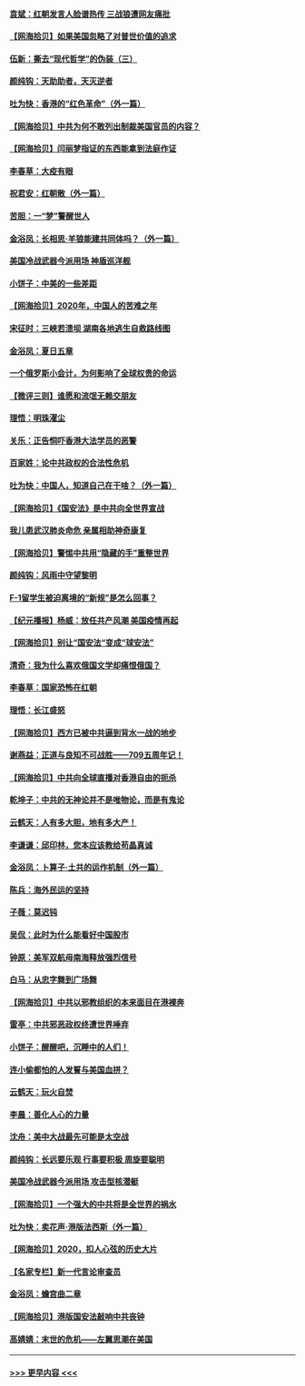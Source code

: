 #### [袁斌：红朝发言人脸谱热传 三战狼遭网友痛批](../pages/nsc993/n12262196.md?t=07171751) 
#### [【网海拾贝】如果美国忽略了对普世价值的追求](../pages/nsc993/n12260094.md?t=07171751) 
#### [伍新：撕去“现代哲学”的伪装（三）](../pages/nsc993/n12257814.md?t=07171751) 
#### [颜纯钩：天助助者，天灭逆者](../pages/nsc993/n12257239.md?t=07171751) 
#### [吐为快：香港的“红色革命”（外一篇）](../pages/nsc993/n12257129.md?t=07171751) 
#### [【网海拾贝】中共为何不敢列出制裁美国官员的内容？](../pages/nsc993/n12256499.md?t=07171751) 
#### [【网海拾贝】闫丽梦指证的东西能拿到法庭作证](../pages/nsc993/n12254739.md?t=07171751) 
#### [李春草：大疫有眼](../pages/nsc993/n12253231.md?t=07171751) 
#### [祝君安：红朝散（外一篇）](../pages/nsc993/n12252340.md?t=07171751) 
#### [苦胆：一“梦”警醒世人](../pages/nsc993/n12251661.md?t=07171751) 
#### [金浴凤：长相思·羊狼能建共同体吗？（外一篇）](../pages/nsc993/n12251570.md?t=07171751) 
#### [美国冷战武器今派用场 神盾巡洋舰](../pages/nsc993/n12251051.md?t=07171751) 
#### [小饼子：中美的一些差距](../pages/nsc993/n12251198.md?t=07171751) 
#### [【网海拾贝】2020年，中国人的苦难之年](../pages/nsc993/n12251012.md?t=07171751) 
#### [宋征时：三峡若溃坝 湖南各地逃生自救路线图](../pages/nsc993/n12250151.md?t=07171751) 
#### [金浴凤：夏日五章](../pages/nsc993/n12249556.md?t=07171751) 
#### [一个俄罗斯小会计，为何影响了全球权贵的命运](../pages/nsc993/n12249523.md?t=07171751) 
#### [【微评三则】谁愿和流氓无赖交朋友](../pages/nsc993/n12248892.md?t=07171751) 
#### [理悟：明珠濯尘](../pages/nsc993/n12248839.md?t=07171751) 
#### [关乐：正告恫吓香港大法学员的恶警](../pages/nsc993/n12248750.md?t=07171751) 
#### [百家姓：论中共政权的合法性危机](../pages/nsc993/n12248625.md?t=07171751) 
#### [吐为快：中国人，知道自己在干啥？（外一篇）](../pages/nsc993/n12248615.md?t=07171751) 
#### [【网海拾贝】《国安法》是中共向全世界宣战](../pages/nsc993/n12248498.md?t=07171751) 
#### [我儿患武汉肺炎命危 亲属相助神奇康复](../pages/nsc993/n12247576.md?t=07171751) 
#### [【网海拾贝】警惕中共用“隐藏的手”重整世界](../pages/nsc993/n12246247.md?t=07171751) 
#### [颜纯钩：风雨中守望黎明](../pages/nsc993/n12246291.md?t=07171751) 
#### [F-1留学生被迫离境的“新规”是怎么回事？](../pages/nsc993/n12246361.md?t=07171751) 
#### [【纪元播报】杨威：放任共产风潮 美国疫情再起](../pages/nsc993/n12240124.md?t=07171751) 
#### [【网海拾贝】别让“国安法“变成“球安法”](../pages/nsc993/n12242935.md?t=07171751) 
#### [清奇：我为什么喜欢俄国文学却痛恨俄国？](../pages/nsc993/n12240970.md?t=07171751) 
#### [李春草：国家恐怖在红朝](../pages/nsc993/n12240943.md?t=07171751) 
#### [理悟：长江盛怒](../pages/nsc993/n12240627.md?t=07171751) 
#### [【网海拾贝】西方已被中共逼到背水一战的地步](../pages/nsc993/n12240176.md?t=07171751) 
#### [谢燕益：正道与良知不可战胜——709五周年记！](../pages/nsc993/n12239775.md?t=07171751) 
#### [【网海拾贝】中共向全球直播对香港自由的扼杀](../pages/nsc993/n12239675.md?t=07171751) 
#### [乾坤子：中共的无神论并不是唯物论，而是有鬼论](../pages/nsc993/n12235337.md?t=07171751) 
#### [云鹤天：人有多大胆，地有多大产！](../pages/nsc993/n12235180.md?t=07171751) 
#### [李谦谦：邱印林，您本应该教给苟晶真诚](../pages/nsc993/n12235016.md?t=07171751) 
#### [金浴凤：卜算子·土共的运作机制（外一篇）](../pages/nsc993/n12234986.md?t=07171751) 
#### [陈兵：海外民运的坚持](../pages/nsc993/n12234976.md?t=07171751) 
#### [子薇：莫迟钝](../pages/nsc993/n12234945.md?t=07171751) 
#### [吴侃：此时为什么能看好中国股市](../pages/nsc993/n12234791.md?t=07171751) 
#### [钟原：美军双航母南海释放强烈信号](../pages/nsc993/n12234757.md?t=07171751) 
#### [白马：从忠字舞到广场舞](../pages/nsc993/n12233793.md?t=07171751) 
#### [【网海拾贝】中共以邪教组织的本来面目在港裸奔](../pages/nsc993/n12233705.md?t=07171751) 
#### [雷亭：中共邪恶政权终遭世界唾弃](../pages/nsc993/n12233527.md?t=07171751) 
#### [小饼子：醒醒吧，沉睡中的人们！](../pages/nsc993/n12233462.md?t=07171751) 
#### [连小偷都怕的人发誓与美国血拼？](../pages/nsc993/n12233384.md?t=07171751) 
#### [云鹤天：玩火自焚](../pages/nsc993/n12233200.md?t=07171751) 
#### [李晨：善化人心的力量](../pages/nsc993/n12232209.md?t=07171751) 
#### [沈舟：美中大战最先可能是太空战](../pages/nsc993/n12232144.md?t=07171751) 
#### [颜纯钩：长远要乐观 行事要积极 周旋要聪明](../pages/nsc993/n12231992.md?t=07171751) 
#### [美国冷战武器今派用场 攻击型核潜艇](../pages/nsc993/n12231191.md?t=07171751) 
#### [【网海拾贝】一个强大的中共将是全世界的祸水](../pages/nsc993/n12231562.md?t=07171751) 
#### [吐为快：卖花声‧港版法西斯（外一篇）](../pages/nsc993/n12229898.md?t=07171751) 
#### [【网海拾贝】2020，扣人心弦的历史大片](../pages/nsc993/n12229171.md?t=07171751) 
#### [【名家专栏】新一代言论审查员](../pages/nsc993/n12227794.md?t=07171751) 
#### [金浴凤：蟾宫曲二章](../pages/nsc993/n12228984.md?t=07171751) 
#### [【网海拾贝】港版国安法敲响中共丧钟](../pages/nsc993/n12226956.md?t=07171751) 
#### [高婧婧：末世的危机——左翼思潮在美国](../pages/nsc993/n12226818.md?t=07171751) 

----
#### [ >>> 更早内容 <<< ](../indexes/nsc993-earlier.md)
